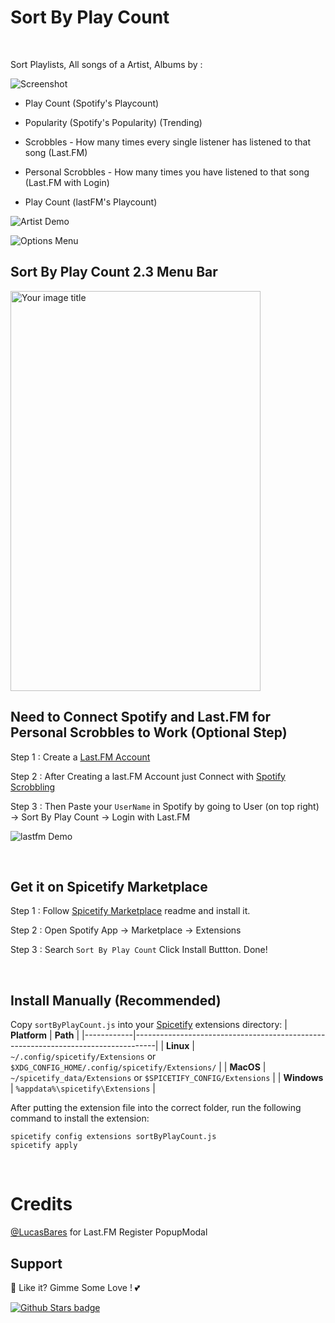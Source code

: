 # Sort By Play Count

<br />


Sort Playlists, All songs of a Artist, Albums by :

![Screenshot](https://raw.githubusercontent.com/Tetrax-10/Spicetify-Extensions/master/Sort-by-Play-count/screenshot.png)

* Play Count (Spotify's Playcount)

* Popularity (Spotify's Popularity) (Trending)

* Scrobbles - How many times every single listener has listened to that song (Last.FM)

* Personal Scrobbles - How many times you have listened to that song (Last.FM with Login)

* Play Count (lastFM's Playcount)

![Artist Demo](https://raw.githubusercontent.com/Tetrax-10/Spicetify-Extensions/master/Sort-by-Play-count/artist.gif)


![Options Menu](https://raw.githubusercontent.com/Tetrax-10/Spicetify-Extensions/master/Sort-by-Play-count/options.gif)

## Sort By Play Count 2.3 Menu Bar

<img src="https://raw.githubusercontent.com/Tetrax-10/Spicetify-Extensions/master/Sort-by-Play-count/options.png" alt="Your image title" width="400" height="640" />

<br />

## Need to Connect Spotify and Last.FM for Personal Scrobbles to Work (Optional Step)

Step 1 : Create a [Last.FM Account](https://www.last.fm/join)

Step 2 : After Creating a last.FM Account just Connect with [Spotify Scrobbling](https://www.last.fm/settings/applications)

Step 3 : Then Paste your `UserName` in Spotify by going to User (on top right) -> Sort By Play Count -> Login with Last.FM

![lastfm Demo](https://raw.githubusercontent.com/Tetrax-10/Spicetify-Extensions/master/Sort-by-Play-count/lastfm.gif)

<br />

## Get it on Spicetify Marketplace

Step 1 : Follow [Spicetify Marketplace](https://github.com/spicetify/spicetify-marketplace) readme and install it.

Step 2 : Open Spotify App -> Marketplace -> Extensions

Step 3 : Search `Sort By Play Count` Click Install Buttton. Done!

<br />

## Install Manually (Recommended)
Copy `sortByPlayCount.js` into your [Spicetify](https://github.com/spicetify/spicetify-cli) extensions directory:
| **Platform** | **Path**                                                                            |
|------------|-----------------------------------------------------------------------------------|
| **Linux**      | `~/.config/spicetify/Extensions` or `$XDG_CONFIG_HOME/.config/spicetify/Extensions/` |
| **MacOS**      | `~/spicetify_data/Extensions` or `$SPICETIFY_CONFIG/Extensions`                      |
| **Windows**    | `%appdata%\spicetify\Extensions`                                              |

After putting the extension file into the correct folder, run the following command to install the extension:
```
spicetify config extensions sortByPlayCount.js
spicetify apply
```

<br />

# Credits
[@LucasBares](https://github.com/LucasBares) for Last.FM Register PopupModal

## Support
🌟 Like it? Gimme Some Love ! 💕

[![Github Stars badge](https://img.shields.io/github/stars/Tetrax-10/Spicetify-Extensions?logo=github&style=social)](https://github.com/Tetrax-10/Spicetify-Extensions)
